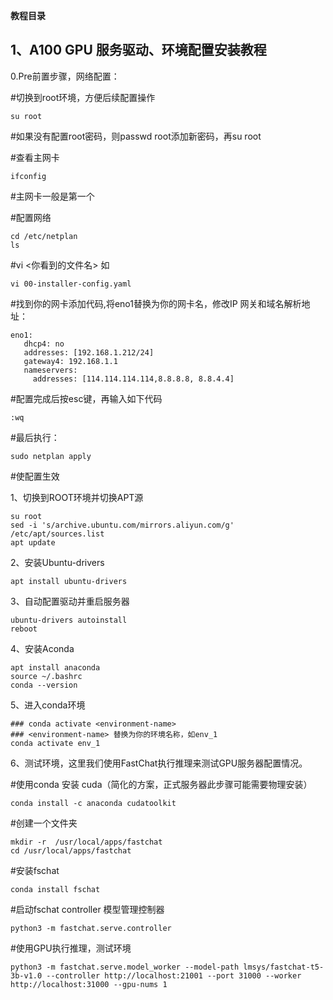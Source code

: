 ****教程目录****


## 1、A100 GPU 服务驱动、环境配置安装教程

0.Pre前置步骤，网络配置：

#切换到root环境，方便后续配置操作
````
su root
````
#如果没有配置root密码，则passwd root添加新密码，再su root

#查看主网卡
````
ifconfig
````
#主网卡一般是第一个

#配置网络
````
cd /etc/netplan
ls 
````

#vi <你看到的文件名>
如
````
vi 00-installer-config.yaml
````

#找到你的网卡添加代码,将eno1替换为你的网卡名，修改IP 网关和域名解析地址：

````
eno1:
   dhcp4: no
   addresses: [192.168.1.212/24]
   gateway4: 192.168.1.1
   nameservers:
     addresses: [114.114.114.114,8.8.8.8, 8.8.4.4]
````

#配置完成后按esc键，再输入如下代码

````
:wq
````

#最后执行：
````
sudo netplan apply
````
#使配置生效

1、切换到ROOT环境并切换APT源
````
su root
sed -i 's/archive.ubuntu.com/mirrors.aliyun.com/g' /etc/apt/sources.list
apt update
````

2、安装Ubuntu-drivers
````
apt install ubuntu-drivers
````

3、自动配置驱动并重启服务器
````
ubuntu-drivers autoinstall
reboot
````
4、安装Aconda
````
apt install anaconda
source ~/.bashrc
conda --version
````
5、进入conda环境
````
### conda activate <environment-name>
### <environment-name> 替换为你的环境名称，如env_1
conda activate env_1
````

6、测试环境，这里我们使用FastChat执行推理来测试GPU服务器配置情况。

#使用conda 安装 cuda（简化的方案，正式服务器此步骤可能需要物理安装）
````
conda install -c anaconda cudatoolkit
````

#创建一个文件夹

````
mkdir -r  /usr/local/apps/fastchat
cd /usr/local/apps/fastchat
````

#安装fschat

````
conda install fschat
````

#启动fschat controller 模型管理控制器

````
python3 -m fastchat.serve.controller
````

#使用GPU执行推理，测试环境
````
python3 -m fastchat.serve.model_worker --model-path lmsys/fastchat-t5-3b-v1.0 --controller http://localhost:21001 --port 31000 --worker http://localhost:31000 --gpu-nums 1
````
